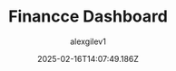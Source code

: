 ---
title: "Financce Dashboard"
author: "alexgilev1"
date: "2025-02-16T14:07:49.186Z"
draft: false
type: "post"
layout: "single"
categories: [""]
tags: [""]
source: "X"
source_link: "https://x.com/alexgilev1/status/1856451186771030504"
media: "/uploads/x.com_GcNwdLPXgAAcJjd.jpg"
media_type: "image"

social:
  commentary: ""
  scheduledFor: null
  status: "draft"
---